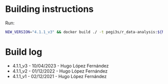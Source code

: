 # Building instructions

Run:

```bash
NEW_VERSION="4.1.1_v3" && docker build ./ -t pegi3s/r_data-analysis:${NEW_VERSION} && docker tag pegi3s/r_data-analysis:${NEW_VERSION} pegi3s/r_data-analysis
```

# Build log

- 4.1.1_v3 - 10/04/2023 - Hugo López Fernández
- 4.1.1_v2 - 01/12/2022 - Hugo López Fernández
- 4.1.1_v1 - 02/12/2021 - Hugo López Fernández
